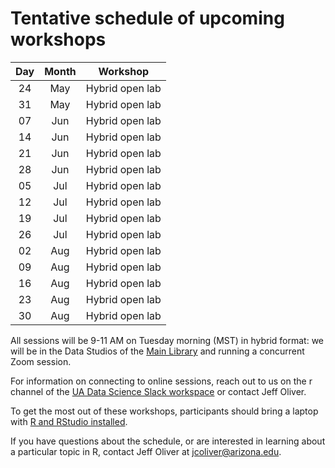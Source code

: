 # Tentative schedule of upcoming workshops

| Day | Month | Workshop                           |
|:---:|:-----:|:----------------------------------:|
| 24  | May   | Hybrid open lab                    |
| 31  | May   | Hybrid open lab                    |
| 07  | Jun   | Hybrid open lab                    |
| 14  | Jun   | Hybrid open lab                    |
| 21  | Jun   | Hybrid open lab                    |
| 28  | Jun   | Hybrid open lab                    |
| 05  | Jul   | Hybrid open lab                    |
| 12  | Jul   | Hybrid open lab                    |
| 19  | Jul   | Hybrid open lab                    |
| 26  | Jul   | Hybrid open lab                    |
| 02  | Aug   | Hybrid open lab                    |
| 09  | Aug   | Hybrid open lab                    |
| 16  | Aug   | Hybrid open lab                    |
| 23  | Aug   | Hybrid open lab                    |
| 30  | Aug   | Hybrid open lab                    |

All sessions will be 9-11 AM on Tuesday morning (MST) in hybrid format: we will 
be in the Data Studios of the [Main Library](https://new.library.arizona.edu/visit/spaces/data-studio) 
and running a concurrent Zoom session.

For information on connecting to online sessions, reach out to us on the r 
channel of the [UA Data Science Slack workspace](https://jcoliver.github.io/uadatascience-slack/) 
or contact Jeff Oliver.

To get the most out of these workshops, participants should bring a laptop with 
[R and RStudio installed](https://jcoliver.github.io/learn-r/000-setup-instructions.html).

If you have questions about the schedule, or are interested in learning about a 
particular topic in R, contact Jeff Oliver at [jcoliver@arizona.edu](mailto:jcoliver@arizona.edu?subject=R%20workshop%20inquiry).
